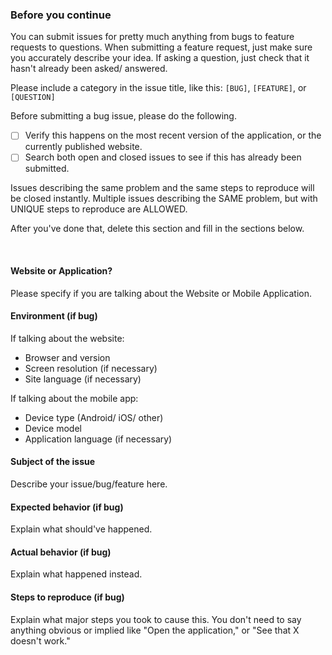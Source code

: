 ### Before you continue
You can submit issues for pretty much anything from bugs to feature requests to questions. When submitting a feature request, just make sure you accurately describe your idea. If asking a question, just check that it hasn't already been asked/ answered.

Please include a category in the issue title, like this: `[BUG]`, `[FEATURE]`, or `[QUESTION]`

Before submitting a bug issue, please do the following.
- [ ] Verify this happens on the most recent version of the application, or the currently published website.
- [ ] Search both open and closed issues to see if this has already been submitted.

Issues describing the same problem and the same steps to reproduce will be closed instantly. Multiple issues describing the SAME problem, but with UNIQUE steps to reproduce are ALLOWED.

After you've done that, delete this section and fill in the sections below.

<br/>

#### Website or Application?
Please specify if you are talking about the Website or Mobile Application.

#### Environment (if bug)
If talking about the website:
- Browser and version
- Screen resolution (if necessary)
- Site language (if necessary)

If talking about the mobile app:
- Device type (Android/ iOS/ other)
- Device model
- Application language (if necessary)

#### Subject of the issue
Describe your issue/bug/feature here.

#### Expected behavior (if bug)
Explain what should've happened.

#### Actual behavior (if bug)
Explain what happened instead.

#### Steps to reproduce (if bug)
Explain what major steps you took to cause this. You don't need to say anything obvious or implied like "Open the application," or "See that X doesn't work."
